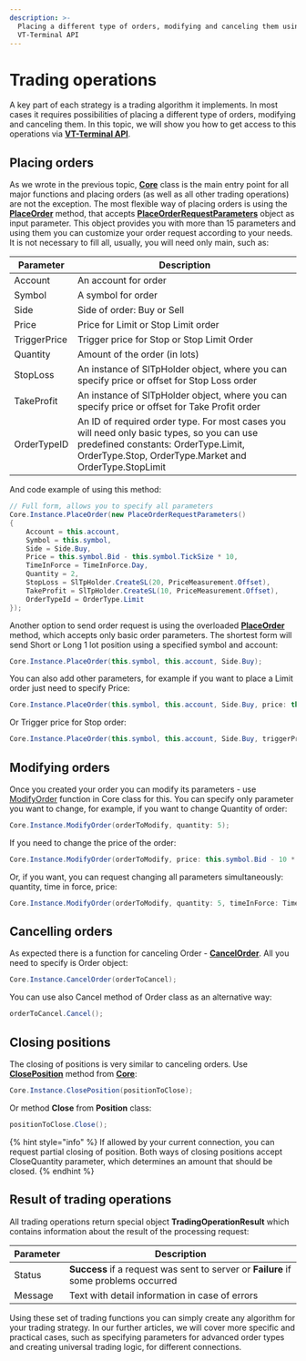 ```yaml
---
description: >-
  Placing a different type of orders, modifying and canceling them using
  VT-Terminal API
---
```


# Trading operations

A key part of each strategy is a trading algorithm it implements. In most cases it requires possibilities of placing a different type of orders, modifying and canceling them. In this topic, we will show you how to get access to this operations via [**VT-Terminal API**](https://api.quantower.com/).

## Placing orders

As we wrote in the previous topic, [**Core**](https://api.quantower.com/docs/TradingPlatform.BusinessLayer.Core.html) class is the main entry point for all major functions and placing orders (as well as all other trading operations) are not the exception. The most flexible way of placing orders is using the [**PlaceOrder**](https://api.quantower.com/docs/TradingPlatform.BusinessLayer.Core.html#TradingPlatform\_BusinessLayer\_Core\_PlaceOrder\_TradingPlatform\_BusinessLayer\_PlaceOrderRequestParameters\_) method, that accepts [**PlaceOrderRequestParameters**](https://api.quantower.com/docs/TradingPlatform.BusinessLayer.PlaceOrderRequestParameters.html) object as input parameter. This object provides you with more than 15 parameters and using them you can customize your order request according to your needs. It is not necessary to fill all, usually, you will need only main, such as:

| Parameter    | Description                                                                                                                                                                                 |
| ------------ | ------------------------------------------------------------------------------------------------------------------------------------------------------------------------------------------- |
| Account      | An account for order                                                                                                                                                                        |
| Symbol       | A symbol for order                                                                                                                                                                          |
| Side         | Side of order: Buy or Sell                                                                                                                                                                  |
| Price        | Price for Limit or Stop Limit order                                                                                                                                                         |
| TriggerPrice | Trigger price for Stop or Stop Limit Order                                                                                                                                                  |
| Quantity     | Amount of the order (in lots)                                                                                                                                                               |
| StopLoss     | An instance of SlTpHolder object, where you can specify price or offset for Stop Loss order                                                                                                 |
| TakeProfit   | An instance of SlTpHolder object, where you can specify price or offset for Take Profit order                                                                                               |
| OrderTypeID  | An ID of required order type. For most cases you will need only basic types, so you can use predefined constants: OrderType.Limit, OrderType.Stop, OrderType.Market and OrderType.StopLimit |

&#x20;  And code example of using this method:

```csharp
// Full form, allows you to specify all parameters
Core.Instance.PlaceOrder(new PlaceOrderRequestParameters()
{
    Account = this.account,
    Symbol = this.symbol,
    Side = Side.Buy,
    Price = this.symbol.Bid - this.symbol.TickSize * 10,
    TimeInForce = TimeInForce.Day,
    Quantity = 2,
    StopLoss = SlTpHolder.CreateSL(20, PriceMeasurement.Offset),
    TakeProfit = SlTpHolder.CreateSL(10, PriceMeasurement.Offset),                   
    OrderTypeId = OrderType.Limit
});
```

Another option to send order request is using the overloaded [**PlaceOrder**](https://api.quantower.com/docs/TradingPlatform.BusinessLayer.Core.html#TradingPlatform\_BusinessLayer\_Core\_PlaceOrder\_TradingPlatform\_BusinessLayer\_Symbol\_TradingPlatform\_BusinessLayer\_Account\_TradingPlatform\_BusinessLayer\_Side\_TradingPlatform\_BusinessLayer\_TimeInForce\_System\_Double\_System\_Double\_System\_Double\_System\_Double\_) method, which accepts only basic order parameters. The shortest form will send Short or Long 1 lot position using a specified symbol and account:

```csharp
Core.Instance.PlaceOrder(this.symbol, this.account, Side.Buy);
```

You can also add other parameters, for example if you want to place a Limit order just need to specify Price:

```csharp
Core.Instance.PlaceOrder(this.symbol, this.account, Side.Buy, price: this.symbol.Bid - this.symbol.TickSize * 5)
```

Or Trigger price for Stop order:

```csharp
Core.Instance.PlaceOrder(this.symbol, this.account, Side.Buy, triggerPrice: this.symbol.Bid - 5 * this.symbol.TickSize);
```

## Modifying orders

Once you created your order you can modify its parameters - use [ModifyOrder](https://api.quantower.com/docs/TradingPlatform.BusinessLayer.Core.html#TradingPlatform\_BusinessLayer\_Core\_ModifyOrder\_TradingPlatform\_BusinessLayer\_Order\_TradingPlatform\_BusinessLayer\_TimeInForce\_System\_Double\_System\_Double\_System\_Double\_System\_Double\_) function in Core class for this. You can specify only parameter you want to change, for example, if you want to change Quantity of order:

```csharp
Core.Instance.ModifyOrder(orderToModify, quantity: 5);
```

If you need to change the price of the order:

```csharp
Core.Instance.ModifyOrder(orderToModify, price: this.symbol.Bid - 10 * this.symbol.TickSize);
```

Or, if you want, you can request changing all parameters simultaneously: quantity, time in force, price:

```csharp
Core.Instance.ModifyOrder(orderToModify, quantity: 5, timeInForce: TimeInForce.GTC, price: this.symbol.Bid - 10*this.symbol.TickSize);
```

## Cancelling orders

As expected there is a function for canceling Order - [**CancelOrder**](https://api.quantower.com/docs/TradingPlatform.BusinessLayer.Core.html#TradingPlatform\_BusinessLayer\_Core\_CancelOrder\_TradingPlatform\_BusinessLayer\_Order\_). All you need to specify is Order object:

```csharp
Core.Instance.CancelOrder(orderToCancel);
```

You can use also Cancel method of Order class as an alternative way:

```csharp
orderToCancel.Cancel();
```

## Closing positions

The closing of positions is very similar to canceling orders. Use [**ClosePosition**](https://api.quantower.com/docs/TradingPlatform.BusinessLayer.Core.html#TradingPlatform\_BusinessLayer\_Core\_ClosePosition\_TradingPlatform\_BusinessLayer\_Position\_System\_Double\_) method from [**Core**](https://api.quantower.com/docs/TradingPlatform.BusinessLayer.Core.html):

```csharp
Core.Instance.ClosePosition(positionToClose);
```

Or method **Close** from **Position** class:

```csharp
positionToClose.Close();
```

{% hint style="info" %}
If allowed by your current connection, you can request partial closing of position. Both ways of closing positions accept CloseQuantity parameter, which determines an amount that should be closed.
{% endhint %}

## Result of trading operations

All trading operations return special object **TradingOperationResult** which contains information about the result of the processing request:&#x20;

| Parameter | Description                                                                          |
| --------- | ------------------------------------------------------------------------------------ |
| Status    | **Success** if a request was sent to server or **Failure** if some problems occurred |
| Message   | Text with detail information in case of errors                                       |

Using these set of trading functions you can simply create any algorithm for your trading strategy. In our further articles, we will cover more specific and practical cases, such as specifying parameters for advanced order types and creating universal trading logic, for different connections.
